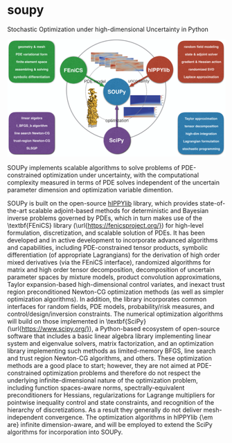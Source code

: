 # soupy
Stochastic Optimization under high-dimensional Uncertainty in Python

![Alt text](SOUPyFramework.png?raw=true "Title")

SOUPy implements scalable algorithms to solve problems of PDE-constrained optimization under uncertainty, with the computational complexity measured in terms of PDE solves independent of the uncertain parameter dimension and optimization variable dimention. 

SOUPy is built on the open-source [hIPPYlib](https://hippylib.github.io/)
library, which provides state-of-the-art
scalable adjoint-based methods for deterministic and Bayesian inverse
problems governed by PDEs, which in turn makes use of the
\textbf{FEniCS} library (\url{https://fenicsproject.org/}) for
high-level formulation, discretization, and scalable solution of
PDEs. It has been developed and in active development to
incorporate advanced algorithms and capabilities, including PDE-constrained tensor products,
symbolic differentiation (of appropriate Lagrangians) for the
derivation of high order mixed derivatives (via the FEniCS interface),
randomized algorithms for matrix and high order tensor decomposition,
decomposition of uncertain parameter spaces by mixture models,
product convolution approximations, Taylor expansion-based
high-dimensional control variates, and inexact trust region
preconditioned Newton-CG optimization methods (as well as simpler
optimization algorithms). In addition, the library incorporates
common interfaces for random fields, PDE models, probability/risk
measures, and control/design/inversion constraints. The numerical
optimization algorithms will build on those implemented
in \textbf{SciPy} (\url{https://www.scipy.org/}), a Python-based
ecosystem of open-source software that includes a basic linear algebra
library implementing linear system and eigenvalue solvers, matrix
factorization, and an optimization library implementing such methods
as limited-memory BFGS, line search and trust region Newton-CG
algorithms, and others. These optimization methods are a good place to
start; however, they are not aimed at PDE-constrained optimization
problems and therefore do not respect the underlying
infinite-dimensional nature of the optimization problem, including
function spaces-aware norms, spectrally-equivalent preconditioners for
Hessians, regularizations for Lagrange multipliers for pointwise
inequality control and state constraints, and recognition of the
hierarchy of discretizations. As a result they generally do not
deliver mesh-independent convergence. The optimization algorithms in
hIPPYlib {\em are} infinite dimension-aware, and will be employed to
extend the SciPy algorithms for incorporation into SOUPy.
